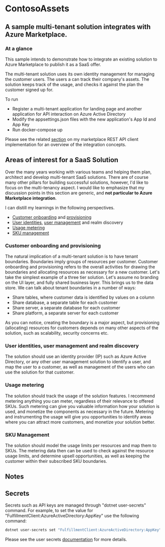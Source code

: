 # ContosoAssets

## A sample multi-tenant solution integrates with Azure Marketplace.

### At a glance

This sample intends to demonstrate how to integrate an existing solution to Azure Marketplace to publish it as a SaaS offer.

The multi-tenant solution uses its own identity management for managing the customer users. The users a can track their company's assets. The solution keeps track of the usage, and checks it against the plan the customer signed up for.

To run

- Register a multi-tenant application for landing page and another application for API interaction on Azure Active Directory
- Modify the appsettings.json files with the new application's App Id and App Key
- Run docker-compose up

Please see the related [section](https://github.com/Ercenk/AzureMarketplaceSaaSApiClient#integrating-a-software-as-a-solution-with-azure-marketplace) on my marketplace REST API client implementation for an overview of the integration concepts.  

## Areas of interest for a SaaS Solution

Over the many years working with various teams and helping them plan, architect and develop multi-tenant SaaS solutions. There are of course many other pillars for building successful solutions, however, I'd like to focus on the multi-tenancy aspect. I would like to emphasize that my discussion points in this section are generic, and **not particular to Azure Marketplace integration**.

I can distill my learnings in the following perspectives.

- [Customer onboarding](https://github.com/Ercenk/ContosoAssets/blob/master/src/ContosoAssets.SolutionManagement/CustomerManagement/ICustomerManager.cs#L10) and [provisioning](https://github.com/Ercenk/ContosoAssets/blob/master/src/ContosoAssets.SolutionManagement/Provisioning/IProvisioningManager.cs)
- [User identities](https://github.com/Ercenk/ContosoAssets/blob/master/src/ContosoAssets.WebApp/Startup.cs#L85), [user management](https://github.com/Ercenk/ContosoAssets/blob/master/src/ContosoAssets.SolutionManagement/CustomerManagement/ICustomerManager.cs#L12) and realm discovery
- [Usage metering](https://github.com/Ercenk/ContosoAssets/blob/master/src/ContosoAssets.WebApp/Controllers/MeteredController.cs)
- [SKU management](https://github.com/Ercenk/ContosoAssets/blob/master/src/ContosoAssets.SolutionManagement/SubscriptionManagement/ISubscriptionManager.cs#L21)

### Customer onboarding and provisioning

 The natural implication of a multi-tenant solution is to have tenant boundaries. Boundaries imply groups of resources per customer. Customer onboarding and provisioning refers to the overall activities for drawing the boundaries and allocating resources as necessary for a new customer. Let's take the simplest example of a three tier solution. Let's assume no branding on the UI layer, and fully shared business layer. This brings us to the data store. We can talk about tenant boundaries in a number of ways:

- Share tables, where customer data is identified by values on a column
- Share database, a separate table for each customer
- Share server, a separate database for each customer
- Share platform, a separate server for each customer

As you can notice, creating the boundary is a major aspect, but provisioning (allocating) resources for customers depends on many other aspects of the solution, such as scalability, security concerns etc.

### User identities, user management and realm discovery

The solution should use an identity provider (IP) such as Azure Active Directory, or any other user management solution to identify a user, and map the user to a customer, as well as management of the users who can use the solution for that customer.

### Usage metering

The solution should track the usage of the solution features. I recommend metering anything you can meter, regardless of their relevance to offered SKUs. Such metering can give you valuable information how your solution is used, and monetize the components as necessary in the future. Metering and instrumenting the usage will give you opportunities to identify areas where you can attract more customers, and monetize your solution better.

### SKU Management

The solution should model the usage limits per resources and map them to SKUs. The metering data then can be used to check against the resource usage limits, and determine upsell opportunities, as well as keeping the customer within their subscribed SKU boundaries.

## Notes

## Secrets

Secrets such as API keys are managed through "dotnet user-secrets" command. For example, to set the value for "FulfillmentClient:AzureActiveDirectory:AppKey" use the following command:

``` sh
dotnet user-secrets set "FulfillmentClient:AzureActiveDirectory:AppKey" "secret here"
```

Please see the user secrets [documentation](https://docs.microsoft.com/en-us/aspnet/core/security/app-secrets?view=aspnetcore-2.2&tabs=windows) for more details.
